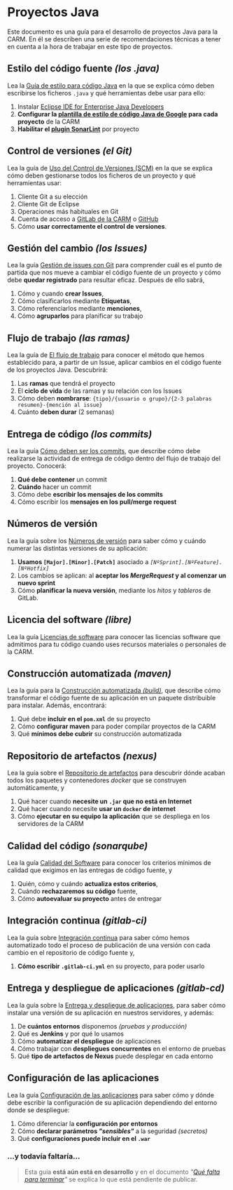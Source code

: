 # Proyectos Java

Este documento es una guía para el desarrollo de proyectos Java para la CARM. En él se describen una serie de recomendaciones técnicas a tener en cuenta a la hora de trabajar en este tipo de proyectos.


## Estilo del código fuente *(los .java)*

Lea la [Guía de estilo para código Java](Guia-codigo-java.md) en la que se explica cómo deben escribirse los ficheros ```.java``` y qué herramientas debe usar para ello:

1. Instalar [Eclipse IDE for Enterprise Java Developers](https://www.eclipse.org/downloads/packages/)
2. **Configurar la [plantilla de estilo de código Java de Google](https://github.com/google/styleguide/blob/gh-pages/eclipse-java-google-style.xml) para cada proyecto** de la CARM
3. **Habilitar el [plugin SonarLint](https://www.sonarlint.org/eclipse/)** por proyecto


## Control de versiones *(el Git)*

Lea la guía de [Uso del Control de Versiones (SCM)](Guia-SCM.md) en la que se explica cómo deben gestionarse todos los ficheros de un proyecto y qué herramientas usar:

1. Cliente Git a su elección
2. Cliente Git de Eclipse
3. Operaciones más habituales en Git
4. Cuenta de acceso a [GitLab de la CARM](https://gitlab.carm.es) o [GitHub](https://github.com/carm-es/)
5. Cómo **usar correctamente el control de versiones**.


## Gestión del cambio *(los Issues)*

Lea la guía [Gestión de issues con Git](Guia-Issues.md) para comprender cuál es el punto de partida que nos mueve a cambiar el código fuente de un proyecto y cómo debe **quedar registrado** para resultar eficaz. Después de ello sabrá, 

1. Cómo y cuando **crear Issues**,
2. Cómo clasificarlos mediante **Etiquetas**,
3. Cómo referenciarlos mediante **menciones**,
4. Cómo **agruparlos** para planificar su trabajo 


## Flujo de trabajo  *(las ramas)*

Lea la guía de [El flujo de trabajo](Guia-Workflow.md) para conocer el método que hemos establecido para, a partir de un Issue, aplicar cambios en el código fuente de los proyectos Java. Descubrirá:

1. Las **ramas** que tendrá el proyecto
2. El **ciclo de vida** de las ramas y su relación con los Issues
3. Cómo deben **nombrarse**: ```{tipo}/{usuario o grupo}/{2-3 palabras resumen}-{mención al issue}``` 
4. Cuánto **deben durar** (2 semanas)


## Entrega de código *(los commits)*

Lea la guía [Cómo deben ser los commits](Guia-Commits.md), que describe cómo debe realizarse la actividad de entrega de código dentro del flujo de trabajo del proyecto. Conocerá:

1. **Qué debe contener** un commit
2. **Cuándo** hacer un commit
3. Cómo debe **escribir los mensajes de los commits**
4. Cómo escribir los **mensajes en los pull/merge request**


## Números de versión

Lea la guía sobre los [Números de versión](Guia-Versiones.md) para 
saber cómo y cuándo numerar las distintas versiones de su aplicación:

1. **Usamos ```[Major].[Minor].[Patch]```** asociado a *```[NºSprint].[NºFeature].[NºHotfix]```*
2. Los cambios se aplican: al **aceptar los *MergeRequest* y al comenzar un nuevo sprint**
3. Cómo **planificar la nueva versión**, mediante los *hitos* y *tableros* de GitLab.


## Licencia del software *(libre)*

Lea la guía [Licencias de software](Guia-Licencias.md) para conocer las 
licencias software que admitimos para tu código cuando uses
recursos materiales o personales de la CARM.


## Construcción automatizada *(maven)*

Lea la guía para la [Construcción automatizada *(build)*](Guia-Maven.md), que describe cómo transformar el código fuente
de su aplicación en un paquete distribuible para instalar. Además, encontrará: 

1. Qué debe **incluir en el ```pom.xml```** de su proyecto
2. Cómo **configurar maven** para poder compilar proyectos de la CARM
3. Qué **mínimos debe cubrir** su construcción automatizada


## Repositorio de artefactos *(nexus)*

Lea la guía sobre el [Repositorio de artefactos](Guia-Nexus.md) para 
descubrir dónde acaban todos los paquetes y contenedores _docker_ que se construyen automáticamente, y

1. Qué hacer cuando **necesite un ```.jar``` que no está en Internet**
1. Qué hacer cuando necesite **usar un `docker` de internet**
1. Cómo **ejecutar en su equipo la aplicación** que se despliega en los servidores de la CARM

## Calidad del código *(sonarqube)*

Lea la guía [Calidad del Software](Guia-Sonar.md)
para conocer los criterios mínimos de calidad que exigimos en las
entregas de código fuente, y

1. Quién, cómo y cuándo **actualiza estos criterios**,
2. Cuándo **rechazaremos su código** fuente,
3. Cómo **autoevaluar su proyecto** antes de entregar

## Integración continua *(gitlab-ci)*

Lea la guía sobre [Integración continua](Guia-CI.md) para saber cómo hemos automatizado todo el proceso de publicación 
de una versión con cada cambio en el
repositorio de código fuente y,

1. **Cómo escribir ```.gitlab-ci.yml```** en su proyecto, para poder usarlo

## Entrega y despliegue de aplicaciones *(gitlab-cd)*

Lea la guía sobre la [Entrega y despliegue de aplicaciones](Guia-CD.md), para saber cómo instalar una versión de su aplicación en nuestros servidores, y además:

1. De **cuántos entornos** disponemos *(pruebas y producción)*
2. Qué es **Jenkins** y por qué lo usamos
3. Cómo **automatizar el despliegue** de aplicaciones
4. Cómo trabajar con **despliegues concurrentes** en el entorno de pruebas
5. Qué **tipo de artefactos de Nexus** puede desplegar en cada entorno


## Configuración de las aplicaciones

Lea la guía [Configuración de las aplicaciones](Guia-Configuracion.md) para saber cómo y dónde
debe escribir la configuración de su aplicación dependiendo del
entorno donde se despliegue:

1. Cómo diferenciar la **configuración por entornos**
2. Cómo **declarar parámetros *"sensibles"*** a la seguridad *(secretos)*
3. Qué **configuraciones puede incluir en el ```.war```** 


### ...y todavía faltaría...
> Esta guía **está aún está en desarrollo** y en el documento *"[Qué falta para terminar](Guia-AunLeFalta.md)"* se explica lo que está pendiente de publicar.
